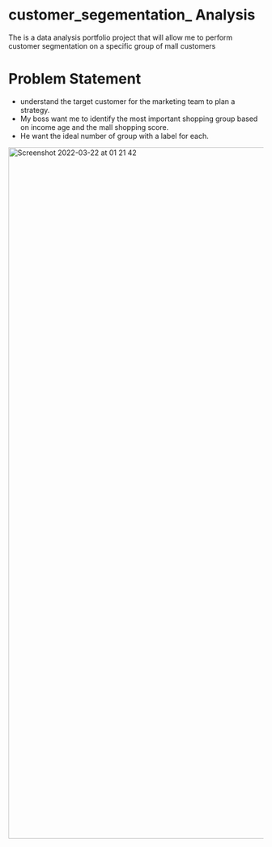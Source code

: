 # customer_segementation_ Analysis
The is a data analysis portfolio project that will allow me to perform customer segmentation on a specific group of mall customers

# Problem Statement
* understand the target customer for the marketing team to plan a strategy.
* My boss want me to identify the most important shopping group based on income age and the mall shopping score.
* He want the ideal number of group with a label for each.  

<img width="1362" alt="Screenshot 2022-03-22 at 01 21 42" src="https://user-images.githubusercontent.com/56441231/159395734-b44b1fce-ab4e-4719-91a4-6d4acab18ad9.png">
